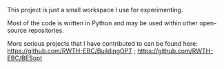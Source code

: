 This project is just a small workspace I use for experimenting.

Most of the code is written in Python and may be used within other open-source repositories.

More serious projects that I have contributed to can be found here: https://github.com/RWTH-EBC/BuildingOPT ; https://github.com/RWTH-EBC/BESopt
